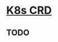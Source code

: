 # [K8s CRD](https://kubernetes.io/docs/tasks/extend-kubernetes/custom-resources/custom-resource-definitions/)

## TODO

